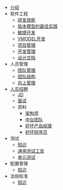* [介绍](README.md)
* 软件工程
  * [研发效能](dev/efficiency.md)
  * [版本模型的最佳实践](dev/model.md)
  * [敏捷开发](dev/agile.md)
  * [VMODEL开发](dev/vmodel.md)
  * [项目管理](dev/project.md)
  * [开发管理](dev/mgr.md)
  * [设计文档](dev/designdoc.md)
* 人员管理
  * [团队管理](mgr/team.md)
  * [团队结构](mgr/teamstruct.md)
  * [向上管理](mgr/upward.md)
* [人员招聘](hire/SUMMARY.md)
  * [JD](hire/jd.md)
  * [面试](hire/interview.md)
  * 资料
    * [架构师](hire/material/architect.md)
    * [中台团队](hire/material/zt.md)
    * [好坏产品经理](hire/material/pm.md)
    * [好坏程序员](hire/material/se.md)
* 测试
  * [知识](test/SUMMARY.md)
  * [通用测试工具](test/tool.md)
  * [单元测试](test/ut.md)
* 配置管理
  * [知识](cm/SUMMARY.md)
* 法规标准
  * [知识](standard/SUMMARY.md)
